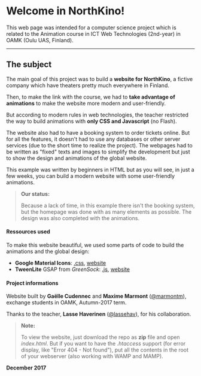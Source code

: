 ﻿Welcome in NorthKino!
===================


This web page was intended for a computer science project which is related to the Animation course in ICT Web Technologies (2nd-year) in OAMK (Oulu UAS, Finland).

----------


The subject
-------------

The main goal of this project was to build a **website for NorthKino**, a fictive company which have theaters pretty much everywhere in Finland.

Then, to make the link with the course, we had to **take advantage of animations** to make the website more modern and user-friendly.

But according to modern rules in web technologies, the teacher restricted the way to build animations with **only CSS and Javascript** (no Flash).

The website also had to have a booking system to order tickets online. But for all the features, it doesn't had to use any databases or other server services (due to the short time to realize the project). The webpages had to be written as "fixed" texts and images to simplify the development but just to show the design and animations of the global website.


This example was written by beginners in HTML but as you will see, in just a few weeks, you can build a modern website with some user-friendly animations.


> **Our status:**
>
>Because a lack of time, in this example there isn't the booking system, but the homepage was done with as many elements as possible.
>The design was also completed with the animations.

#### <i class="icon-pencil"></i> Ressources used
To make this website beautiful, we used some parts of code to build the animations and the global design:

- **Google Material Icons**: [.css](https://fonts.googleapis.com/icon?family=Material+Icons), [website](https://material.io/icons/)
- **TweenLite** GSAP from *GreenSock*: [.js](https://fonts.googleapis.com/icon?family=Material+Icons), [website](https://greensock.com/tweenlite)

#### <i class="icon-pencil"></i> Project informations

Website built by **Gaëlle Cudennec** and **Maxime Marmont** ([@marmontm](https://github.com/marmontm)), exchange students in OAMK, Autumn-2017 term.

Thanks to the teacher, **Lasse Haverinen** ([@lassehav](https://github.com/lassehav)), for his collaboration.

>**Note:**
>
>To view the website, just download the repo as **zip** file and open *index.html*.
>But if you want to have the *.htaccess* support (for error display, like "Error 404 - Not found"), put all the contents in the root of your webserver (also working with WAMP and MAMP).


**December 2017**